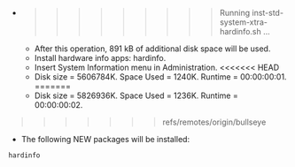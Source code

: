 * >>>>>>>>> Running inst-std-system-xtra-hardinfo.sh ...
  * After this operation, 891 kB of additional disk space will be used.
  * Install hardware info apps: hardinfo.
  * Insert System Information menu in Administration.
<<<<<<< HEAD
  * Disk size = 5606784K. Space Used = 1240K. Runtime = 00:00:00:01.
=======
  * Disk size = 5826936K. Space Used = 1236K. Runtime = 00:00:00:02.
>>>>>>> refs/remotes/origin/bullseye
  * The following NEW packages will be installed:
  ```bash
hardinfo
  ```
